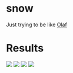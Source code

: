 # snow

Just trying to be like [Olaf](https://youtu.be/PhaFOUCsA34)

# Results

<img src = "https://github.com/APikielny/snow/blob/main/readme_imgs/sphere_square_collide.gif">
<img src = "https://github.com/APikielny/snow/blob/main/readme_imgs/fall.gif">
<img src = "https://github.com/APikielny/snow/blob/main/readme_imgs/bunny.gif">
<img src = "https://github.com/APikielny/snow/blob/main/readme_imgs/cube.gif">

